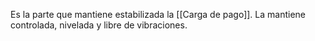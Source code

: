 Es la parte que mantiene estabilizada la [[Carga de pago]]. La mantiene controlada, nivelada y libre de vibraciones.
